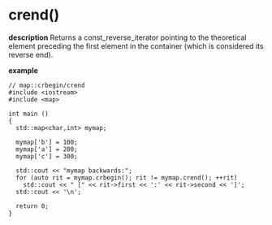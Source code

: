 # crend()

**description**
Returns a const_reverse_iterator pointing to the theoretical element preceding the first element in the container 
(which is considered its reverse end).

**example**

```
// map::crbegin/crend
#include <iostream>
#include <map>

int main ()
{
  std::map<char,int> mymap;

  mymap['b'] = 100;
  mymap['a'] = 200;
  mymap['c'] = 300;

  std::cout << "mymap backwards:";
  for (auto rit = mymap.crbegin(); rit != mymap.crend(); ++rit)
    std::cout << " [" << rit->first << ':' << rit->second << ']';
  std::cout << '\n';

  return 0;
}
```

